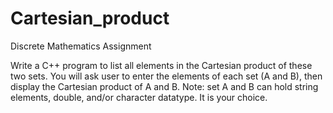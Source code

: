 # Cartesian_product
Discrete Mathematics Assignment

Write a C++ program to list all elements in the Cartesian product of these two sets. You will ask user to
enter the elements of each set (A and B), then display the Cartesian product of A and B.
Note: set A and B can hold string
elements, double, and/or character datatype. It is your choice.

